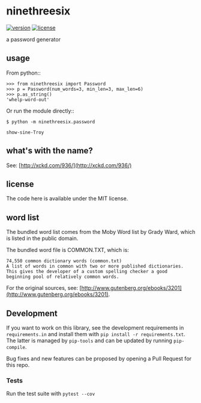 # ninethreesix

[![version](http://img.shields.io/pypi/v/python-ninethreesix.svg?style=flat-square)](https://pypi.python.org/pypi/python-ninethreesix/) [![license](http://img.shields.io/pypi/l/python-ninethreesix.svg?style=flat-square)](https://pypi.python.org/pypi/python-ninethreesix/)

a password generator


## usage

From python::

    >>> from ninethreesix import Password
    >>> p = Password(num_words=3, min_len=3, max_len=6)
    >>> p.as_string()
    'whelp-word-out'

Or run the module directly::

    $ python -m ninethreesix.password

    show-sine-Troy

## what's with the name?

See: [http://xckd.com/936/](http://xckd.com/936/)


## license

The code here is available under the MIT license.


## word list

The bundled word list comes from the Moby Word list by Grady Ward, which is
listed in the public domain.

The bundled word file is COMMON.TXT, which is:

    74,550 common dictionary words (common.txt)
    A list of words in common with two or more published dictionaries.
    This gives the developer of a custom spelling checker a good
    beginning pool of relatively common words.

For the original sources, see:
[http://www.gutenberg.org/ebooks/3201](http://www.gutenberg.org/ebooks/3201).


## Development

If you want to work on this library, see the development requirements in `requirements.in` 
and install them with `pip install -r requirements.txt`.  The latter is managed by `pip-tools` and can be updated by running `pip-compile`.

Bug  fixes and new features can be proposed by opening a Pull Request for this repo.

### Tests

Run the test suite with `pytest --cov`